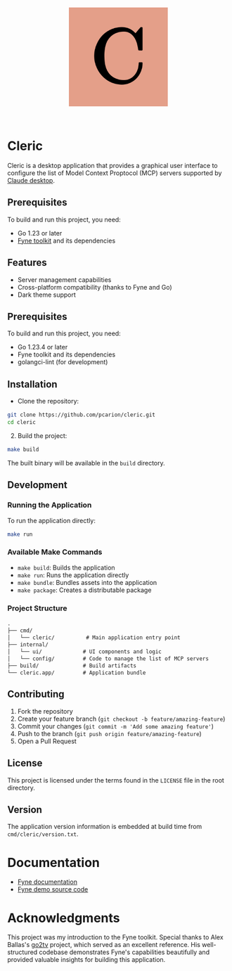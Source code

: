 <br/>
<p align="center">
<img src="assets/cleric-logo.svg" width="225" alt="Cleric logo">
</p>
<br/>

# Cleric
Cleric is a desktop application that provides a graphical user interface to configure the list of Model Context Proptocol (MCP) servers supported by [Claude desktop](https://claude.ai/download).


## Prerequisites
To build and run this project, you need:

* Go 1.23 or later
* [Fyne toolkit](https://docs.fyne.io/) and its dependencies

## Features

- Server management capabilities
- Cross-platform compatibility (thanks to Fyne and Go)
- Dark theme support

## Prerequisites

To build and run this project, you need:

- Go 1.23.4 or later
- Fyne toolkit and its dependencies
- golangci-lint (for development)

## Installation

- Clone the repository:

```bash
git clone https://github.com/pcarion/cleric.git
cd cleric
```

2. Build the project:

```bash
make build
```

The built binary will be available in the `build` directory.

## Development

### Running the Application

To run the application directly:
```bash
make run
```

### Available Make Commands

- `make build`: Builds the application
- `make run`: Runs the application directly
- `make bundle`: Bundles assets into the application
- `make package`: Creates a distributable package

### Project Structure

```
.
├── cmd/
│   └── cleric/          # Main application entry point
├── internal/
│   └── ui/             # UI components and logic
│   └── config/         # Code to manage the list of MCP servers
├── build/              # Build artifacts
└── cleric.app/         # Application bundle
```

## Contributing

1. Fork the repository
2. Create your feature branch (`git checkout -b feature/amazing-feature`)
3. Commit your changes (`git commit -m 'Add some amazing feature'`)
4. Push to the branch (`git push origin feature/amazing-feature`)
5. Open a Pull Request

## License

This project is licensed under the terms found in the `LICENSE` file in the root directory.

## Version

The application version information is embedded at build time from `cmd/cleric/version.txt`.

# Documentation
* [Fyne documentation](https://docs.fyne.io/)
* [Fyne demo source code](https://github.com/fyne-io/fyne/blob/master/cmd/fyne_demo/main.go)

# Acknowledgments

This project was my introduction to the Fyne toolkit. Special thanks to Alex Ballas's [go2tv](https://github.com/alexballas/go2tv) project, which served as an excellent reference. His well-structured codebase demonstrates Fyne's capabilities beautifully and provided valuable insights for building this application.

